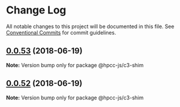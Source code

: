 # Change Log

All notable changes to this project will be documented in this file.
See [Conventional Commits](https://conventionalcommits.org) for commit guidelines.

<a name="0.0.53"></a>
## [0.0.53](https://github.com/hpcc-systems/Visualization/compare/@hpcc-js/c3-shim@0.0.52...@hpcc-js/c3-shim@0.0.53) (2018-06-19)




**Note:** Version bump only for package @hpcc-js/c3-shim

<a name="0.0.52"></a>
## [0.0.52](https://github.com/hpcc-systems/Visualization/compare/@hpcc-js/c3-shim@0.0.51...@hpcc-js/c3-shim@0.0.52) (2018-06-19)




**Note:** Version bump only for package @hpcc-js/c3-shim
